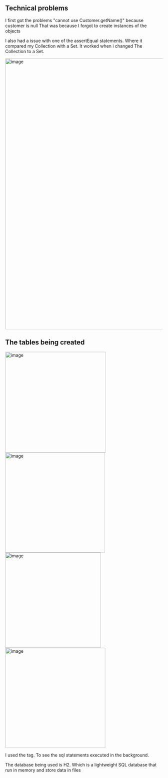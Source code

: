 ## Technical problems
I first got the problems "cannot use Customer.getName()" because customer is null
That was because I forgot to create instances of the objects

I also had a issue with one of the assertEqual statements. Where it compared my Collection with a Set.
It worked when i changed The Collection to a Set.

<img width="866" alt="image" src="https://github.com/user-attachments/assets/7dde5b14-db62-4a7d-8e8c-dba5174fdf4c">

## The tables being created
<img width="322" alt="image" src="https://github.com/user-attachments/assets/36b4f4bb-476c-45af-b0ce-b0095de1311b">
<img width="319" alt="image" src="https://github.com/user-attachments/assets/ce7a0e74-7d08-4ac2-8e1f-8610929d9f47">
<img width="305" alt="image" src="https://github.com/user-attachments/assets/9e647cba-36b1-413b-8a8c-1551bda9b30b">
<img width="320" alt="image" src="https://github.com/user-attachments/assets/80b4b935-0515-4a7e-8d56-77f309e87cd5">

I used the <property name="hibernate.show_sql" value="true"/> tag. To see the sql statements executed in the background.

The database being used is H2. Which is a lightweight SQL database that run in memory and store data in files
<property name="hibernate.dialect" value="org.hibernate.dialect.H2Dialect"/>
<property name="hibernate.connection.driver_class" value="org.h2.Driver"/>









